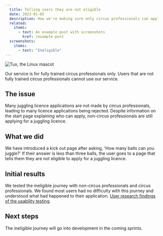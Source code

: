 ```yaml
---
  title: Telling users they are not eligible
  date: 2023-01-05
  description: How we're making sure only circus professionals can apply for a juggling licence.
  related:
    items:
      - text: An example post with screenshots
        href: /example-post
  screenshots:
    items:
      - text: "Ineligible"
---
```


![Tux, the Linux mascot](users-circus-professionals.png)

Our service is for fully trained circus professionals only. Users that are not fully trained circus professionals cannot use our service. 

## The issue
Many juggling licence applications are not made by circus professionals, leading to many licence applications being rejected. Despite information on the start page explaining who can apply, non-circus professionals are still applying for a juggling licence.

## What we did
We have introduced a kick out page after asking, 'How many balls can you juggle?' If their answer is less than three balls, the user goes to a page that tells them they are not eligible to apply for a juggling licence.

## Initial results
We tested the ineligible journey with non-circus professionals and circus professionals. We found most users had no difficulty with this journey and understood what had happened to their application. [User research findings of the usability testing](#).

## Next steps
The ineligible journey will go into development in the coming sprints. 